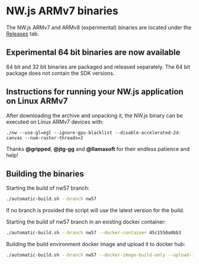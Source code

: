 # NW.js ARMv7 binaries

The NW.js ARMv7 and ARMv8 (experimental) binaries are located under the [Releases][1] tab.

## Experimental 64 bit binaries are now available

64 bit and 32 bit binaries are packaged and released separately. The 64 bit package does not contain the SDK versions.

## Instructions for running your NW.js application on Linux ARMv7

After downloading the archive and unpacking it, the NW.js binary can be executed on Linux ARMv7 devices with:

`./nw --use-gl=egl --ignore-gpu-blacklist --disable-accelerated-2d-canvas --num-raster-threads=2`

Thanks **@gripped**, **@jtg-gg** and **@llamasoft** for their endless patience and help!

## Building the binaries

Starting the build of nw57 branch:

``` Bash
./automatic-build.sh --branch nw57
```

If no branch is provided the script will use the latest version for the build.

Starting the build of nw57 branch in an existing docker container:

``` Bash
./automatic-build.sh --branch nw57 --docker-container 45c1550a0bb3
```

Building the build environment docker image and upload it to docker hub:

``` Bash
./automatic-build.sh --branch nw57 --docker-image-build-only --upload-image
```

[1]: https://github.com/LeonardLaszlo/nw.js-armv7-binaries/releases
